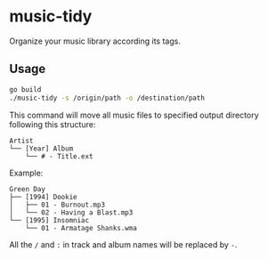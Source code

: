 # music-tidy

Organize your music library according its tags.

## Usage
```sh
go build
./music-tidy -s /origin/path -o /destination/path
```
This command will move all music files to specified output directory following this structure:
```
Artist
└── [Year] Album
    └── # - Title.ext
```
Example:
```
Green Day
├── [1994] Dookie
│   ├── 01 - Burnout.mp3
│   └── 02 - Having a Blast.mp3
└── [1995] Insomniac
    └── 01 - Armatage Shanks.wma
```
All the `/` and `:` in track and album names will be replaced by `-`.
